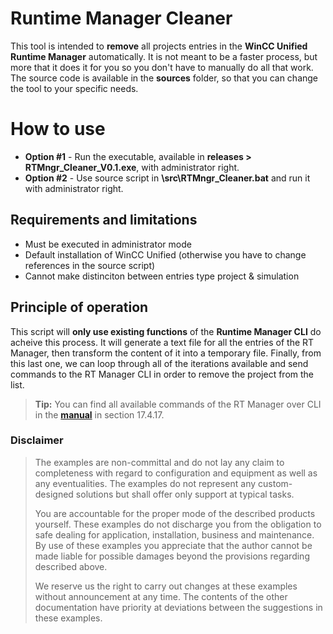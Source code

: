 ﻿# Runtime Manager Cleaner
This tool is intended to **remove** all projects entries in the **WinCC Unified Runtime Manager** automatically. It is not meant to be a faster process, but more that it does it for you so you don't have to manually do all that work. The source code is available in the **sources** folder, so that you can change the tool to your specific needs.

# How to use
 - **Option #1** - Run the executable, available in **releases > RTMngr_Cleaner_V0.1.exe**, with administrator right.
 - **Option #2** - Use source script in **\src\RTMngr_Cleaner.bat** and run it with administrator right.

## Requirements and limitations
 - Must be executed in administrator mode
 - Default installation of WinCC Unified (otherwise you have to change references in the source script)
 - Cannot make distinciton between entries type project & simulation

## Principle of operation
This script will **only use existing functions** of the **Runtime Manager CLI** do acheive this process. It will generate a text file for all the entries of the RT Manager, then transform the content of it into a temporary file. Finally, from this last one,  we can loop through all of the iterations available and send commands to the RT Manager CLI in order to remove the project from the list.

> **Tip:** You can find all available commands of the RT Manager over CLI in the **[manual](https://cache.industry.siemens.com/dl/files/308/109813308/att_1122197/v1/WinCC_VisualizingProcessesUnified_enUS_en-US.pdf#page=7511)** in section 17.4.17.

### Disclaimer
> The examples are non-committal and do not lay any claim to
> completeness with regard to configuration and equipment as well as any
> eventualities. The examples do not represent any custom-designed
> solutions but shall offer only support at typical tasks. 
> 
> You are accountable for the proper mode of the described products
> yourself. These examples do not  discharge you from the obligation to
> safe dealing for application, installation, business and maintenance.
> By use of these examples you appreciate that the author cannot be made
> liable for possible damages beyond the provisions regarding described
> above. 
> 
> We reserve us the right to carry out changes at these examples without
> announcement at any time. The contents of the other documentation have
> priority at deviations between the suggestions in these examples.
